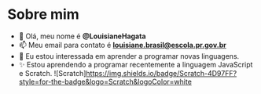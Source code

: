 # Sobre mim
- 👋 Olá, meu nome é **@LouisianeHagata**
- 📫 Meu email para contato é **louisiane.brasil@escola.pr.gov.br**
- 💞️ Eu estou interessada em aprender a programar novas linguagens.
- ✨ Estou aprendendo a programar recentemente a linguagem JavaScript e Scratch.
![Scratch]https://img.shields.io/badge/Scratch-4D97FF?style=for-the-badge&logo=Scratch&logoColor=white
